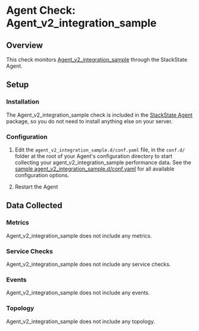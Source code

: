 # Agent Check: Agent_v2_integration_sample

## Overview

This check monitors [Agent_v2_integration_sample][1] through the StackState Agent.

## Setup

### Installation

The Agent_v2_integration_sample check is included in the [StackState Agent][2] package, so you do not
need to install anything else on your server.

### Configuration

1. Edit the `agent_v2_integration_sample.d/conf.yaml` file, in the `conf.d/` folder at the root of your
   Agent's configuration directory to start collecting your agent_v2_integration_sample performance data.
   See the [sample agent_v2_integration_sample.d/conf.yaml][2] for all available configuration options.

2. Restart the Agent

## Data Collected

### Metrics

Agent_v2_integration_sample does not include any metrics.

### Service Checks

Agent_v2_integration_sample does not include any service checks.

### Events

Agent_v2_integration_sample does not include any events.

### Topology

Agent_v2_integration_sample does not include any topology.

[1]: https://docs.stackstate.com/develop/agent_check/how_to_develop_agent_checks
[2]: https://github.com/StackVista/stackstate-agent-integrations/blob/master/agent_v2_integration_sample/stackstate_checks/agent_v2_integration_sample/data/conf.yaml.example

